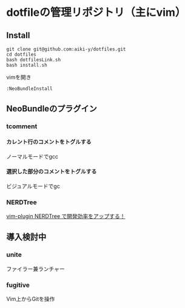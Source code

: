 dotfileの管理リポジトリ（主にvim）
====

## Install
```
git clone git@github.com:aiki-y/dotfiles.git
cd dotfiles
bash dotfilesLink.sh
bash install.sh
```
vimを開き
```
:NeoBundleInstall
```

## NeoBundleのプラグイン
### tcomment
#### カレント行のコメントをトグルする
ノーマルモードでgcc
#### 選択した部分のコメントをトグルする
ビジュアルモードでgc

### NERDTree
[vim-plugin NERDTree で開発効率をアップする！](http://qiita.com/zwirky/items/0209579a635b4f9c95ee)

## 導入検討中
### unite
ファイラー兼ランチャー
### fugitive
Vim上からGitを操作
